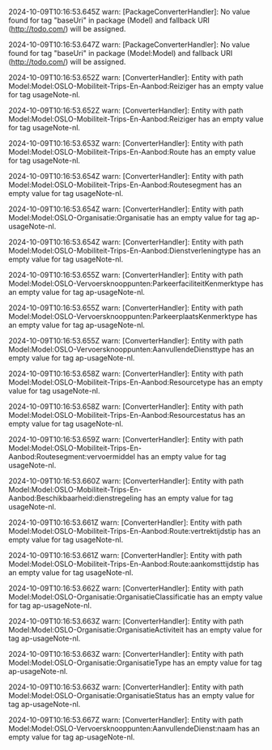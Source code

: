 2024-10-09T10:16:53.645Z warn: [PackageConverterHandler]: No value found for tag "baseUri" in package (Model) and fallback URI (http://todo.com/) will be assigned.

2024-10-09T10:16:53.647Z warn: [PackageConverterHandler]: No value found for tag "baseUri" in package (Model:Model) and fallback URI (http://todo.com/) will be assigned.

2024-10-09T10:16:53.652Z warn: [ConverterHandler]: Entity with path Model:Model:OSLO-Mobiliteit-Trips-En-Aanbod:Reiziger has an empty value for tag usageNote-nl.

2024-10-09T10:16:53.652Z warn: [ConverterHandler]: Entity with path Model:Model:OSLO-Mobiliteit-Trips-En-Aanbod:Reiziger has an empty value for tag usageNote-nl.

2024-10-09T10:16:53.653Z warn: [ConverterHandler]: Entity with path Model:Model:OSLO-Mobiliteit-Trips-En-Aanbod:Route has an empty value for tag usageNote-nl.

2024-10-09T10:16:53.654Z warn: [ConverterHandler]: Entity with path Model:Model:OSLO-Mobiliteit-Trips-En-Aanbod:Routesegment has an empty value for tag usageNote-nl.

2024-10-09T10:16:53.654Z warn: [ConverterHandler]: Entity with path Model:Model:OSLO-Organisatie:Organisatie has an empty value for tag ap-usageNote-nl.

2024-10-09T10:16:53.654Z warn: [ConverterHandler]: Entity with path Model:Model:OSLO-Mobiliteit-Trips-En-Aanbod:Dienstverleningtype has an empty value for tag usageNote-nl.

2024-10-09T10:16:53.655Z warn: [ConverterHandler]: Entity with path Model:Model:OSLO-Vervoersknooppunten:ParkeerfaciliteitKenmerktype has an empty value for tag ap-usageNote-nl.

2024-10-09T10:16:53.655Z warn: [ConverterHandler]: Entity with path Model:Model:OSLO-Vervoersknooppunten:ParkeerplaatsKenmerktype has an empty value for tag ap-usageNote-nl.

2024-10-09T10:16:53.655Z warn: [ConverterHandler]: Entity with path Model:Model:OSLO-Vervoersknooppunten:AanvullendeDiensttype has an empty value for tag ap-usageNote-nl.

2024-10-09T10:16:53.658Z warn: [ConverterHandler]: Entity with path Model:Model:OSLO-Mobiliteit-Trips-En-Aanbod:Resourcetype has an empty value for tag usageNote-nl.

2024-10-09T10:16:53.658Z warn: [ConverterHandler]: Entity with path Model:Model:OSLO-Mobiliteit-Trips-En-Aanbod:Resourcestatus has an empty value for tag usageNote-nl.

2024-10-09T10:16:53.659Z warn: [ConverterHandler]: Entity with path Model:Model:OSLO-Mobiliteit-Trips-En-Aanbod:Routesegment:vervoermiddel has an empty value for tag usageNote-nl.

2024-10-09T10:16:53.660Z warn: [ConverterHandler]: Entity with path Model:Model:OSLO-Mobiliteit-Trips-En-Aanbod:Beschikbaarheid:dienstregeling has an empty value for tag usageNote-nl.

2024-10-09T10:16:53.661Z warn: [ConverterHandler]: Entity with path Model:Model:OSLO-Mobiliteit-Trips-En-Aanbod:Route:vertrektijdstip has an empty value for tag usageNote-nl.

2024-10-09T10:16:53.661Z warn: [ConverterHandler]: Entity with path Model:Model:OSLO-Mobiliteit-Trips-En-Aanbod:Route:aankomsttijdstip has an empty value for tag usageNote-nl.

2024-10-09T10:16:53.662Z warn: [ConverterHandler]: Entity with path Model:Model:OSLO-Organisatie:OrganisatieClassificatie has an empty value for tag ap-usageNote-nl.

2024-10-09T10:16:53.663Z warn: [ConverterHandler]: Entity with path Model:Model:OSLO-Organisatie:OrganisatieActiviteit has an empty value for tag ap-usageNote-nl.

2024-10-09T10:16:53.663Z warn: [ConverterHandler]: Entity with path Model:Model:OSLO-Organisatie:OrganisatieType has an empty value for tag ap-usageNote-nl.

2024-10-09T10:16:53.663Z warn: [ConverterHandler]: Entity with path Model:Model:OSLO-Organisatie:OrganisatieStatus has an empty value for tag ap-usageNote-nl.

2024-10-09T10:16:53.667Z warn: [ConverterHandler]: Entity with path Model:Model:OSLO-Vervoersknooppunten:AanvullendeDienst:naam has an empty value for tag ap-usageNote-nl.

